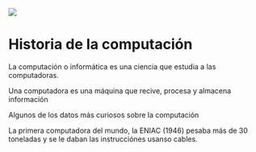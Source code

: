 ![](../content/computing/1/oldcomputer.webp)

# Historia de la computación

La computación o informática es una ciencia que estudia 
a las computadoras.

Una computadora es una máquina que recive, procesa y almacena 
información

Algunos de los datos más curiosos sobre la computación

La primera computadora del mundo, la ENIAC (1946) pesaba más de 
30 toneladas y se le daban las instrucciónes usanso cables.

